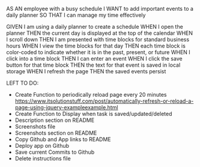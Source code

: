 AS AN employee with a busy schedule
I WANT to add important events to a daily planner
SO THAT I can manage my time effectively




GIVEN I am using a daily planner to create a schedule
WHEN I open the planner
THEN the current day is displayed at the top of the calendar
WHEN I scroll down
THEN I am presented with time blocks for standard business hours
WHEN I view the time blocks for that day
THEN each time block is color-coded to indicate whether it is in the past, present, or future
WHEN I click into a time block
THEN I can enter an event
WHEN I click the save button for that time block
THEN the text for that event is saved in local storage
WHEN I refresh the page
THEN the saved events persist


LEFT TO DO:
- Create Function to periodically reload page every 20 minutes https://www.itsolutionstuff.com/post/automatically-refresh-or-reload-a-page-using-jquery-exampleexample.html
- Create Function to Display when task is saved/updated/deleted
- Description section on README
- Screenshots file
- Screenshots section on README
- Copy Github and App links to README
- Deploy app on Github
- Save current Commits to Github
- Delete instructions file 